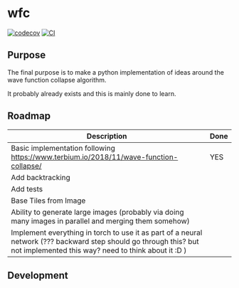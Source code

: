 # wfc

[![codecov](https://codecov.io/gh/Ailianlian/wfc/branch/main/graph/badge.svg?token=wfc_token_here)](https://codecov.io/gh/Ailianlian/wfc)
[![CI](https://github.com/Ailianlian/wfc/actions/workflows/main.yml/badge.svg)](https://github.com/Ailianlian/wfc/actions/workflows/main.yml)

<!-- ## Install it from PyPI

```bash
pip install wfc
``` -->
## Purpose

The final purpose is to make a python implementation of ideas around the wave function collapse algorithm.

It probably already exists and this is mainly done to learn.


## Roadmap

| Description                                                                                                                                                              | Done |
| ------------------------------------------------------------------------------------------------------------------------------------------------------------------------ | ---- |
| Basic implementation following https://www.terbium.io/2018/11/wave-function-collapse/                                                                                    | YES  |
| Add backtracking                                                                                                                                                         |      |
| Add tests                                                                                                                                                                |      |
| Base Tiles from Image                                                                                                                                                    |      |
| Ability to generate large images (probably via doing many images in parallel and merging them somehow)                                                                   |      |
| Implement everything in torch to use it as part of a neural network (??? backward step should go through this? but not implemented this way? need to think about it :D ) |      |

## Development

<!-- Read the [CONTRIBUTING.md](CONTRIBUTING.md) file. -->
